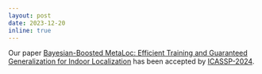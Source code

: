 ```yaml
---
layout: post
date: 2023-12-20
inline: true
---
```


Our paper <a href="https://ieeexplore.ieee.org/document/10447939">Bayesian-Boosted MetaLoc: Efficient Training and Guaranteed Generalization for Indoor Localization</a> has been accepted by <a href="https://2024.ieeeicassp.org/">ICASSP-2024</a>. 